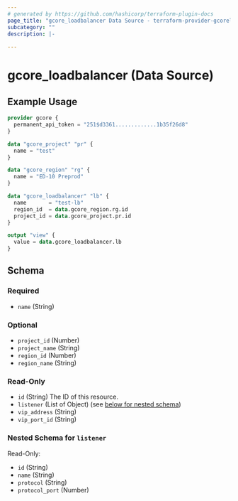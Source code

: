 ```yaml
---
# generated by https://github.com/hashicorp/terraform-plugin-docs
page_title: "gcore_loadbalancer Data Source - terraform-provider-gcorelabs"
subcategory: ""
description: |-
  
---
```


# gcore_loadbalancer (Data Source)



## Example Usage

```terraform
provider gcore {
  permanent_api_token = "251$d3361.............1b35f26d8"
}

data "gcore_project" "pr" {
  name = "test"
}

data "gcore_region" "rg" {
  name = "ED-10 Preprod"
}

data "gcore_loadbalancer" "lb" {
  name       = "test-lb"
  region_id  = data.gcore_region.rg.id
  project_id = data.gcore_project.pr.id
}

output "view" {
  value = data.gcore_loadbalancer.lb
}
```

<!-- schema generated by tfplugindocs -->
## Schema

### Required

- `name` (String)

### Optional

- `project_id` (Number)
- `project_name` (String)
- `region_id` (Number)
- `region_name` (String)

### Read-Only

- `id` (String) The ID of this resource.
- `listener` (List of Object) (see [below for nested schema](#nestedatt--listener))
- `vip_address` (String)
- `vip_port_id` (String)

<a id="nestedatt--listener"></a>
### Nested Schema for `listener`

Read-Only:

- `id` (String)
- `name` (String)
- `protocol` (String)
- `protocol_port` (Number)


